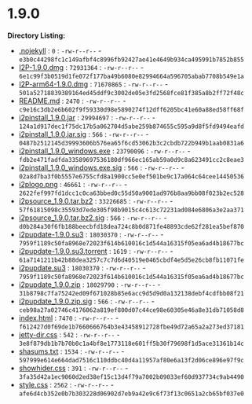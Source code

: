 1.9.0
=====

**Directory Listing:**

 - [.nojekyll](.nojekyll) : `0` : `-rw-r--r--` - `e3b0c44298fc1c149afbf4c8996fb92427ae41e4649b934ca495991b7852b855`
 - [I2P-1.9.0.dmg](I2P-1.9.0.dmg) : `72931364` : `-rw-r--r--` - `6e1c99f3b0519d1fe072f177ba49b6080e82994664a596705abab7708b549e1a`
 - [I2P-arm64-1.9.0.dmg](I2P-arm64-1.9.0.dmg) : `71670865` : `-rw-r--r--` - `501a52718839389164ed45ddf9c3002de05e3fd2568fce81f385a8b2ff72f48c`
 - [README.md](README.md) : `2470` : `-rw-r--r--` - `c9e16c3db2e6b602f9f59330d98e5890274f12dff6205bc41e60a88ed58ff68f`
 - [i2pinstall_1.9.0.jar](i2pinstall_1.9.0.jar) : `29994697` : `-rw-r--r--` - `124a1d917dec1f75dc17b5a062704d5abe259b874655c595a9d8f5fd9494eafd`
 - [i2pinstall_1.9.0.jar.sig](i2pinstall_1.9.0.jar.sig) : `566` : `-rw-r--r--` - `0487b2512145d39993606b576ea65f6cd53062b3c2cbdb722b949b1aab0831a6`
 - [i2pinstall_1.9.0_windows.exe](i2pinstall_1.9.0_windows.exe) : `23790096` : `-rw-r--r--` - `fdb2e471fadfda33589697536180df966ec165ab59a0d9c8a623491cc2c8eae3`
 - [i2pinstall_1.9.0_windows.exe.sig](i2pinstall_1.9.0_windows.exe.sig) : `566` : `-rw-r--r--` - `02a8d7ba3f0b5557e6755cfd8a1900cc5e0ef501be9c17a064c64cee14450536`
 - [i2plogo.png](i2plogo.png) : `46661` : `-rw-r--r--` - `2622fef997fd1dcc1c0ca63bbed0c55d50a9001ad976b8aa9bb08f023b2ec528`
 - [i2psource_1.9.0.tar.bz2](i2psource_1.9.0.tar.bz2) : `33226685` : `-rw-r--r--` - `57f61815098c35593d7ede305f98b9015c4c613c72231ad084e6806a3e2aa371`
 - [i2psource_1.9.0.tar.bz2.sig](i2psource_1.9.0.tar.bz2.sig) : `566` : `-rw-r--r--` - `d0b284a30f6fb188beecbfd18dea724c8b0d871fe48893cde62f281ea5bef870`
 - [i2pupdate-1.9.0.su3](i2pupdate-1.9.0.su3) : `18030370` : `-rw-r--r--` - `7959f1189c50fa8968e72023f614b610016c1d544a16315f05ea6ad4b18677bc`
 - [i2pupdate-1.9.0.su3.torrent](i2pupdate-1.9.0.su3.torrent) : `1619` : `-rw-r--r--` - `61a7141211b42b88dea3257c7c7d6d40519e0465cbdf4e5d5e26cb8fb11071fe`
 - [i2pupdate.su3](i2pupdate.su3) : `18030370` : `-rw-r--r--` - `7959f1189c50fa8968e72023f614b610016c1d544a16315f05ea6ad4b18677bc`
 - [i2pupdate_1.9.0.zip](i2pupdate_1.9.0.zip) : `18029790` : `-rw-r--r--` - `31b8798c7fa75242ed09f671028b85e6acc9d5d9d0a132138debf4cdfbb08f21`
 - [i2pupdate_1.9.0.zip.sig](i2pupdate_1.9.0.zip.sig) : `566` : `-rw-r--r--` - `ceb98a27a02746c4176062a819ef800d07c44ce98e60305e46a8e31db71058d8`
 - [index.html](index.html) : `7470` : `-rw-r--r--` - `f612427d0f69de1b7660666764b3e43458912728fbe49d72a65a2a273ed37181`
 - [jetty-dir.css](jetty-dir.css) : `542` : `-rw-r--r--` - `3e8f879db1b7b70b0c1a4bf8e1773118e601ff5b30f79698f1d5ace31361b14c`
 - [shasums.txt](shasums.txt) : `1534` : `-rw-r--r--` - `597999e614e664dad7516c110ddbc40d4a11957af80e6a13f2d06ce896e97f9c`
 - [showhider.css](showhider.css) : `391` : `-rw-r--r--` - `3fa35d42a1ec9060d2ed38ef15c13d4f79a7002b09033ef60d937734c9ab4490`
 - [style.css](style.css) : `2562` : `-rw-r--r--` - `afe6d4cb352e0b7b303228d06902d7eb9a42e9c6f73f13c0651a2cb65bf037e0`
